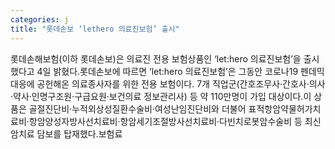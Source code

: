 ```yaml
---
categories: j
title: "롯데손보 ‘lethero 의료진보험’ 출시"
---
```

롯데손해보험(이하 롯데손보)은 의료진 전용 보험상품인 ‘let:hero 의료진보험’을 출시했다고 4일 밝혔다.롯데손보에 따르면 ‘let:hero 의료진보험’은 그동안 코로나19 펜데믹 대응에 공헌해온 의료종사자를 위한 전용 보험이다. 7개 직업군(간호조무사·간호사·의사·약사·인명구조원·구급요원·보건의료 정보관리사) 등 약 110만명이 가입 대상이다.이 상품은 골절진단비·누적외상성질환수술비·여성난임진단비와 더불어 표적항암약물허가치료비·항암양성자방사선치료비·항암세기조절방사선치료비·다빈치로봇암수술비 등 최신 암치료 담보를 탑재했다.보험료